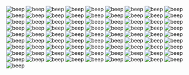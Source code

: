 ![beep](https://gallery.crd.co/assets/images/gallery11/d9839ccd_original.png?v=758f1f62) ![beep](https://gallery.crd.co/assets/images/gallery11/f43d5651_original.gif?v=758f1f62) ![beep](https://gallery.crd.co/assets/images/gallery11/ca0f9872_original.jpg?v=758f1f62) ![beep](https://gallery.crd.co/assets/images/gallery11/405c641c_original.jpg?v=758f1f62) ![beep](https://gallery.crd.co/assets/images/gallery05/e430fd1d_original.gif?v=758f1f62) ![beep](https://gallery.crd.co/assets/images/gallery05/f70a3372_original.jpg?v=758f1f62) ![beep](https://gallery.crd.co/assets/images/gallery11/c30d8289_original.gif?v=758f1f62) ![beep](https://gallery.crd.co/assets/images/gallery11/5486ba66_original.gif?v=758f1f62) ![beep](https://gallery.crd.co/assets/images/gallery11/47306b51_original.png?v=758f1f62) ![beep](https://gallery.crd.co/assets/images/gallery11/9c635650_original.gif?v=758f1f62) ![beep](https://gallery.crd.co/assets/images/gallery11/5ef7d5e6_original.png?v=758f1f62) ![beep](https://gallery.crd.co/assets/images/gallery05/5baaab46_original.gif?v=758f1f62) ![beep](https://64.media.tumblr.com/34f7a49fb610d6c8538720d8298d4642/af8ec39b7203d313-33/s100x200/d0c2bcdf2a6d0895c7867f79fde73c66db892c50.png) ![beep](https://supplies.ju.mp/assets/images/gallery01/f3384d1e.png?v=73b3273e) ![beep](https://64.media.tumblr.com/84bab96d0a036c8df28351fb4ef3ba4e/9ae5a34a86b442c9-b3/s100x200/723200361a01e72a332336603eee41dcdf250a9a.png) ![beep](https://autism.crd.co/assets/images/gallery05/8b60c391.png?v=69d6a439) ![beep](https://autism.crd.co/assets/images/gallery05/eca8cc10.gif?v=69d6a439) ![beep](https://64.media.tumblr.com/93999031b3c76e9c5b978faf6cc3f5b7/b6671499bfdc6d69-07/s100x200/55e54bbfed59043e596a18d002a51822c97fcbde.gifv) ![beep](https://autism.crd.co/assets/images/gallery05/3119e27d.gif?v=69d6a439) ![beep](https://autism.crd.co/assets/images/gallery05/69c38c38.gif?v=69d6a439) ![beep](https://autism.crd.co/assets/images/gallery05/48152b25.gif?v=69d6a439) ![beep](https://autism.crd.co/assets/images/gallery05/364bbefc.png?v=69d6a439) ![beep](https://64.media.tumblr.com/4db97ef413c1d3b83bc878aad9255f16/9ae5a34a86b442c9-94/s100x200/8438cbb88e37af2b2b641adee07fcfed97a010ef.png) ![beep](https://files.catbox.moe/hwgc0i.png) ![beep](https://autism.crd.co/assets/images/gallery05/e55fef71.gif?v=69d6a439) ![beep](https://files.catbox.moe/rwlzdg.jpg) ![beep](https://64.media.tumblr.com/39f7c451acc91814cdf383ac8e0b4294/b6671499bfdc6d69-86/s100x200/73304f6e45d943c22908900f5d190706bd0454b1.gifv) ![beep](https://images-wixmp-ed30a86b8c4ca887773594c2.wixmp.com/f/228182ef-17a7-4dcb-9ad1-9cfb0bd19a3e/delxvt1-3f125167-73e2-4437-98f5-9e5a821293b0.png/v1/fill/w_99,h_57,strp/_stamp__anti_pro_shipper_by_iesbeans_delxvt1-fullview.png?token=eyJ0eXAiOiJKV1QiLCJhbGciOiJIUzI1NiJ9.eyJzdWIiOiJ1cm46YXBwOjdlMGQxODg5ODIyNjQzNzNhNWYwZDQxNWVhMGQyNmUwIiwiaXNzIjoidXJuOmFwcDo3ZTBkMTg4OTgyMjY0MzczYTVmMGQ0MTVlYTBkMjZlMCIsIm9iaiI6W1t7ImhlaWdodCI6Ijw9NTciLCJwYXRoIjoiXC9mXC8yMjgxODJlZi0xN2E3LTRkY2ItOWFkMS05Y2ZiMGJkMTlhM2VcL2RlbHh2dDEtM2YxMjUxNjctNzNlMi00NDM3LTk4ZjUtOWU1YTgyMTI5M2IwLnBuZyIsIndpZHRoIjoiPD05OSJ9XV0sImF1ZCI6WyJ1cm46c2VydmljZTppbWFnZS5vcGVyYXRpb25zIl19.8B8fUbMmC5S9nbP6N5DktCDimuKZZbnICj9PsnPAY5I) ![beep](https://images-wixmp-ed30a86b8c4ca887773594c2.wixmp.com/f/6388279d-c61d-469e-ba84-435ca580f115/da7mms6-c2d22fbf-94bf-4e02-985f-4f7dd3b98a98.png/v1/fill/w_99,h_56,strp/aoba_stamp_by_kazumishio_da7mms6-fullview.png?token=eyJ0eXAiOiJKV1QiLCJhbGciOiJIUzI1NiJ9.eyJzdWIiOiJ1cm46YXBwOjdlMGQxODg5ODIyNjQzNzNhNWYwZDQxNWVhMGQyNmUwIiwiaXNzIjoidXJuOmFwcDo3ZTBkMTg4OTgyMjY0MzczYTVmMGQ0MTVlYTBkMjZlMCIsIm9iaiI6W1t7ImhlaWdodCI6Ijw9NTYiLCJwYXRoIjoiXC9mXC82Mzg4Mjc5ZC1jNjFkLTQ2OWUtYmE4NC00MzVjYTU4MGYxMTVcL2RhN21tczYtYzJkMjJmYmYtOTRiZi00ZTAyLTk4NWYtNGY3ZGQzYjk4YTk4LnBuZyIsIndpZHRoIjoiPD05OSJ9XV0sImF1ZCI6WyJ1cm46c2VydmljZTppbWFnZS5vcGVyYXRpb25zIl19.4eJY3zymcTRhh_4PQJhDTpOTb6WoIZP39Ih_AdF6Qz4) ![beep](https://cdn.discordapp.com/attachments/1068679731962204200/1095731304760356874/HACK.gif) ![beep](https://cdn.discordapp.com/attachments/1068679731962204200/1069649780327845948/dcpaasm-ac5e147b-aad6-4ad3-bca7-e9a636f2aeec.png) ![beep](https://images-wixmp-ed30a86b8c4ca887773594c2.wixmp.com/f/d1bd24fe-9db9-468e-8e1d-240c62e97ff3/d7yw7v4-f06eba98-16fe-41c5-8823-edc835590704.gif?token=eyJ0eXAiOiJKV1QiLCJhbGciOiJIUzI1NiJ9.eyJzdWIiOiJ1cm46YXBwOjdlMGQxODg5ODIyNjQzNzNhNWYwZDQxNWVhMGQyNmUwIiwiaXNzIjoidXJuOmFwcDo3ZTBkMTg4OTgyMjY0MzczYTVmMGQ0MTVlYTBkMjZlMCIsIm9iaiI6W1t7InBhdGgiOiJcL2ZcL2QxYmQyNGZlLTlkYjktNDY4ZS04ZTFkLTI0MGM2MmU5N2ZmM1wvZDd5dzd2NC1mMDZlYmE5OC0xNmZlLTQxYzUtODgyMy1lZGM4MzU1OTA3MDQuZ2lmIn1dXSwiYXVkIjpbInVybjpzZXJ2aWNlOmZpbGUuZG93bmxvYWQiXX0.5xfvL_EN9YsJCCNXyCTSQbTsMa774OKlSLMSTgWzn70) ![beep](https://images-wixmp-ed30a86b8c4ca887773594c2.wixmp.com/f/70887d28-03cd-4f79-9516-22d271317a41/d9x70ha-8a36192e-469c-4bff-81b5-243aa10a2ce1.png/v1/fill/w_99,h_56,strp/glow_by_bunsona_d9x70ha-fullview.png?token=eyJ0eXAiOiJKV1QiLCJhbGciOiJIUzI1NiJ9.eyJzdWIiOiJ1cm46YXBwOjdlMGQxODg5ODIyNjQzNzNhNWYwZDQxNWVhMGQyNmUwIiwiaXNzIjoidXJuOmFwcDo3ZTBkMTg4OTgyMjY0MzczYTVmMGQ0MTVlYTBkMjZlMCIsIm9iaiI6W1t7ImhlaWdodCI6Ijw9NTYiLCJwYXRoIjoiXC9mXC83MDg4N2QyOC0wM2NkLTRmNzktOTUxNi0yMmQyNzEzMTdhNDFcL2Q5eDcwaGEtOGEzNjE5MmUtNDY5Yy00YmZmLTgxYjUtMjQzYWExMGEyY2UxLnBuZyIsIndpZHRoIjoiPD05OSJ9XV0sImF1ZCI6WyJ1cm46c2VydmljZTppbWFnZS5vcGVyYXRpb25zIl19.zxB__Dl8tXWqUa9XdSk75LrfAXJHMM7Iyr_c01uLKoI) ![beep](https://images-wixmp-ed30a86b8c4ca887773594c2.wixmp.com/f/792db65f-e92e-4a87-b824-cc83dada2bb3/d6tkwe6-c7d86b6b-c59b-4885-ada1-69bfe63b4d3d.gif?token=eyJ0eXAiOiJKV1QiLCJhbGciOiJIUzI1NiJ9.eyJzdWIiOiJ1cm46YXBwOjdlMGQxODg5ODIyNjQzNzNhNWYwZDQxNWVhMGQyNmUwIiwiaXNzIjoidXJuOmFwcDo3ZTBkMTg4OTgyMjY0MzczYTVmMGQ0MTVlYTBkMjZlMCIsIm9iaiI6W1t7InBhdGgiOiJcL2ZcLzc5MmRiNjVmLWU5MmUtNGE4Ny1iODI0LWNjODNkYWRhMmJiM1wvZDZ0a3dlNi1jN2Q4NmI2Yi1jNTliLTQ4ODUtYWRhMS02OWJmZTYzYjRkM2QuZ2lmIn1dXSwiYXVkIjpbInVybjpzZXJ2aWNlOmZpbGUuZG93bmxvYWQiXX0.9S02HIqvisr3Uuk_Ve3K0-UzDSDe5qMzJLganfkB7jk) ![beep](https://wilardo.crd.co/assets/images/gallery16/a292ba52.png?v=07a8a49e) ![beep](https://images-wixmp-ed30a86b8c4ca887773594c2.wixmp.com/f/d1bd24fe-9db9-468e-8e1d-240c62e97ff3/d6xo4bs-f51a5ebd-b3dc-41ef-8ade-b0fea941504e.png?token=eyJ0eXAiOiJKV1QiLCJhbGciOiJIUzI1NiJ9.eyJzdWIiOiJ1cm46YXBwOjdlMGQxODg5ODIyNjQzNzNhNWYwZDQxNWVhMGQyNmUwIiwiaXNzIjoidXJuOmFwcDo3ZTBkMTg4OTgyMjY0MzczYTVmMGQ0MTVlYTBkMjZlMCIsIm9iaiI6W1t7InBhdGgiOiJcL2ZcL2QxYmQyNGZlLTlkYjktNDY4ZS04ZTFkLTI0MGM2MmU5N2ZmM1wvZDZ4bzRicy1mNTFhNWViZC1iM2RjLTQxZWYtOGFkZS1iMGZlYTk0MTUwNGUucG5nIn1dXSwiYXVkIjpbInVybjpzZXJ2aWNlOmZpbGUuZG93bmxvYWQiXX0.2AmOHneU2Zdrd0-2f_R2neZn-Qs4OAj_ojX_rpHFck0) ![beep](https://images-wixmp-ed30a86b8c4ca887773594c2.wixmp.com/f/40069ce7-4ffd-47c6-b02b-a5fdaccb442e/d6m6s7s-1d5aa028-9f94-4dd2-8044-d7c7e34053a0.png/v1/fill/w_100,h_55,strp/ghost_type_support_stamp_by_natsu714_d6m6s7s-fullview.png?token=eyJ0eXAiOiJKV1QiLCJhbGciOiJIUzI1NiJ9.eyJzdWIiOiJ1cm46YXBwOjdlMGQxODg5ODIyNjQzNzNhNWYwZDQxNWVhMGQyNmUwIiwiaXNzIjoidXJuOmFwcDo3ZTBkMTg4OTgyMjY0MzczYTVmMGQ0MTVlYTBkMjZlMCIsIm9iaiI6W1t7ImhlaWdodCI6Ijw9NTUiLCJwYXRoIjoiXC9mXC80MDA2OWNlNy00ZmZkLTQ3YzYtYjAyYi1hNWZkYWNjYjQ0MmVcL2Q2bTZzN3MtMWQ1YWEwMjgtOWY5NC00ZGQyLTgwNDQtZDdjN2UzNDA1M2EwLnBuZyIsIndpZHRoIjoiPD0xMDAifV1dLCJhdWQiOlsidXJuOnNlcnZpY2U6aW1hZ2Uub3BlcmF0aW9ucyJdfQ.DOoz3IrdRPKINqDRuxAamj-588S2z0jRmNo05E9EoUw) ![beep](https://autism.crd.co/assets/images/gallery05/12d0e126.png?v=2f8e4aeb) ![beep](https://external-media.spacehey.net/media/siwjvlFXjQ2ZVdqqSCnFGLHiDG58nVZpCzX6Ou1GqZ5k=/https://64.media.tumblr.com/38c9a299748edbb79429eae83e4519ac/tumblr_inline_qiqp8jZ0Sc1vefsve_500.jpg) ![beep](https://wilardo.crd.co/assets/images/gallery08/23e55829.png?v=d19c95ca) ![beep](https://wilardo.crd.co/assets/images/gallery08/f682c062.gif?v=d19c95ca) ![beep](https://64.media.tumblr.com/120b812cbd7120b9a3099257b5e80324/7f879fb7a6e85ba3-e3/s100x200/d44eba377737dbf1eaeefd89c61a57cbc57ce009.gifv) ![beep](https://y2k.neocities.org/stamps2/glow_in_the_dark_by_glittersludge-day6eyf.png) ![beep](https://images-wixmp-ed30a86b8c4ca887773594c2.wixmp.com/f/3f74a715-0ad4-4bf6-96a5-5ef498ee88a1/ddpsjgr-3dcc916d-68b9-431b-8c3d-d6ca2a8ff044.png?token=eyJ0eXAiOiJKV1QiLCJhbGciOiJIUzI1NiJ9.eyJzdWIiOiJ1cm46YXBwOjdlMGQxODg5ODIyNjQzNzNhNWYwZDQxNWVhMGQyNmUwIiwiaXNzIjoidXJuOmFwcDo3ZTBkMTg4OTgyMjY0MzczYTVmMGQ0MTVlYTBkMjZlMCIsIm9iaiI6W1t7InBhdGgiOiJcL2ZcLzNmNzRhNzE1LTBhZDQtNGJmNi05NmE1LTVlZjQ5OGVlODhhMVwvZGRwc2pnci0zZGNjOTE2ZC02OGI5LTQzMWItOGMzZC1kNmNhMmE4ZmYwNDQucG5nIn1dXSwiYXVkIjpbInVybjpzZXJ2aWNlOmZpbGUuZG93bmxvYWQiXX0.pp1XUTifctH3ToK0QqYeOiNahDjIr9VkLseg5G8By5c) ![beep](https://images-wixmp-ed30a86b8c4ca887773594c2.wixmp.com/f/ceb315e0-165b-47ba-81e8-dcccebca1324/d6pdd5p-b4a9a074-786c-4bef-a3e3-166af33749b2.gif?token=eyJ0eXAiOiJKV1QiLCJhbGciOiJIUzI1NiJ9.eyJzdWIiOiJ1cm46YXBwOjdlMGQxODg5ODIyNjQzNzNhNWYwZDQxNWVhMGQyNmUwIiwiaXNzIjoidXJuOmFwcDo3ZTBkMTg4OTgyMjY0MzczYTVmMGQ0MTVlYTBkMjZlMCIsIm9iaiI6W1t7InBhdGgiOiJcL2ZcL2NlYjMxNWUwLTE2NWItNDdiYS04MWU4LWRjY2NlYmNhMTMyNFwvZDZwZGQ1cC1iNGE5YTA3NC03ODZjLTRiZWYtYTNlMy0xNjZhZjMzNzQ5YjIuZ2lmIn1dXSwiYXVkIjpbInVybjpzZXJ2aWNlOmZpbGUuZG93bmxvYWQiXX0.fVAHz_OuRMQ8ahsLUtMZt4LZOFECnNMLGw_-DFIGmig) ![beep](https://wilardo.crd.co/assets/images/gallery13/32659efd.gif?v=d19c95ca) ![beep](https://wilardo.crd.co/assets/images/gallery08/5c4f1469.png?v=d19c95ca) ![beep](https://images-wixmp-ed30a86b8c4ca887773594c2.wixmp.com/f/57e3a0c2-a24e-4919-844e-36eeb4706388/d7lb626-a58a0a47-80fe-4a56-ac19-6415b2ec7d24.png/v1/fill/w_99,h_55,strp/noiz___stamp_by_stampsfa_d7lb626-fullview.png?token=eyJ0eXAiOiJKV1QiLCJhbGciOiJIUzI1NiJ9.eyJzdWIiOiJ1cm46YXBwOjdlMGQxODg5ODIyNjQzNzNhNWYwZDQxNWVhMGQyNmUwIiwiaXNzIjoidXJuOmFwcDo3ZTBkMTg4OTgyMjY0MzczYTVmMGQ0MTVlYTBkMjZlMCIsIm9iaiI6W1t7ImhlaWdodCI6Ijw9NTUiLCJwYXRoIjoiXC9mXC81N2UzYTBjMi1hMjRlLTQ5MTktODQ0ZS0zNmVlYjQ3MDYzODhcL2Q3bGI2MjYtYTU4YTBhNDctODBmZS00YTU2LWFjMTktNjQxNWIyZWM3ZDI0LnBuZyIsIndpZHRoIjoiPD05OSJ9XV0sImF1ZCI6WyJ1cm46c2VydmljZTppbWFnZS5vcGVyYXRpb25zIl19.JUubevlqAzcc7n7pBHrem9iEFUeokYhGLOD7GOpWzlk) ![beep](https://64.media.tumblr.com/bf2ec991a14f0537e07b1b28ab6495bd/fa404f8c86b4809a-1a/s100x200/c79f4d12f96eeb372f5292227b5cff90b5fea0d0.png) ![beep](https://64.media.tumblr.com/8ef6d8e6c69c6965ac635fe9293d7d64/3233b539846a2503-6a/s100x200/642d82526e61f7089af0f3f2a271cf850721136d.gifv) ![beep](https://64.media.tumblr.com/0dbe405452f160749f352762aa9e209c/tumblr_pwtcqjqM091xbgu08o1_100.gifv) ![beep](https://64.media.tumblr.com/8ab9b0749ebc1d4d039a930c84606095/52882d289d8126c0-52/s100x200/f31d412300ae9900b9aabd8a0b160d06112c14b0.png) ![beep](https://64.media.tumblr.com/3f19b773865d851f0b3e29e7555f151d/tumblr_pwee74FvXr1xbgu08o3_100.png) ![beep](https://64.media.tumblr.com/df79bd337e37e850308977136b200d05/d511c7faddc57de9-db/s100x200/adeb122d32bb0ae5aca176200671c8b2ddf024be.png) ![beep](https://64.media.tumblr.com/a78aa50f1c404f63d79d5e2fcdaa9c83/tumblr_pxp41ziwYp1xbgu08o1_100.png) ![beep](https://64.media.tumblr.com/82a21e1541572f6d748260f7fddba789/3233b539846a2503-1b/s100x200/adce775a87cbb7fa2aa91b7a38721b1985746c29.png) ![beep](https://64.media.tumblr.com/dc8d469a7e821fe906967b7ebac93ea7/00ed230b421dfcff-af/s100x200/93c98759c2c6333a4ba9c8c3ce0878da9e411b71.jpg) ![beep](https://64.media.tumblr.com/bd2abaff9a5e82a1aedf414bcc1b95b0/3d358f858b78a3b0-0e/s100x200/552b443128da2b3d04900508285fc24461d556b5.png) ![beep](https://64.media.tumblr.com/b54baf4ebe840f6d077680bcf7faee4e/tumblr_pyq4xh3CoV1xbgu08o1_100.png) ![beep](https://64.media.tumblr.com/a215642e65888f56293f5906b29c3422/b7cb0955c7c5d314-1a/s100x200/cdaab371f6e3d25d849d123f2a17d4fb953494e1.png) ![beep](https://64.media.tumblr.com/397e88b0cd0f8c06fbf68c96382dd7ac/tumblr_pyq4xh3CoV1xbgu08o3_100.png) ![beep](https://64.media.tumblr.com/d111ea1ad995ef83897cd65353f6abbd/0b8f9c5eb57a88cf-69/s250x400/90ed78fd3cf10b2ebbf546789018c3bb652c6d2a.gifv) ![beep](https://64.media.tumblr.com/b482fae14818869f6e6ff45efd4500ee/tumblr_py5z7yEIk41xbgu08o2_100.gifv) ![beep](https://64.media.tumblr.com/1445f26d1d52ab0852512ddff1b9cd6b/9ba82293bddb7958-58/s100x200/535b96118c4761df31dbcc44f2c42626af601fe3.png) ![beep](https://64.media.tumblr.com/1fd2f819adeb4c7b068b7eb75225689e/tumblr_py5y58Ish61xbgu08o2_100.gifv) ![beep](https://64.media.tumblr.com/c35420acfff4de92293f84cf08c2dbbc/tumblr_pxp41ziwYp1xbgu08o3_100.gifv) ![beep](https://64.media.tumblr.com/1cdc9be81a6383aeb26df50d9dab6cbe/tumblr_pwtcqjqM091xbgu08o2_100.gifv) ![beep](https://64.media.tumblr.com/7f8f4ba869711c3adb55f45c1d71e105/00ed230b421dfcff-ae/s100x200/f5ad05c937c4d43161ea998840f18792b294d38b.jpg) ![beep](https://64.media.tumblr.com/08b32eda1ab9ba5bb79510059f6021c5/tumblr_pwt7vl2ECX1xbgu08o2_100.png) ![beep](https://64.media.tumblr.com/4bf5f7653d3f3a2f8fb4f5fa3275ddb1/tumblr_pwee74FvXr1xbgu08o4_100.png) ![beep](https://64.media.tumblr.com/cf5936a19155f05ed861c0ce3fcbfa9c/bde6735cbb991692-db/s100x200/2f5adbe57c0a08077df844988a77c9800d5f2171.gifv) ![beep](https://64.media.tumblr.com/35ba254c30591b8e58ae0eaf794e1c6a/tumblr_pwe1stLiZt1xbgu08o3_100.jpg) ![beep](https://64.media.tumblr.com/cb0c5c09f6c5975fc48be9cf516b9f29/fa404f8c86b4809a-65/s100x200/c05e967a6fc2c07326c3b5f79d3514f9409935c9.png) ![beep](https://64.media.tumblr.com/ebdb828fec5418fb02b7907f4b21a479/3233b539846a2503-a3/s100x200/8d58180fa59f85426004ddeec8b55d6720044bed.gifv) ![beep](https://64.media.tumblr.com/358e207de8a74990d56cf6a39382ec4b/tumblr_pxp41ziwYp1xbgu08o6_100.png) ![beep](https://64.media.tumblr.com/4b106da276728892a4c190f106f8816f/tumblr_pxmw6zTTTc1xbgu08o3_100.png) ![beep](https://64.media.tumblr.com/dbc30f11f0d87150d015e31c3910b02f/tumblr_pwdyozj4qK1xbgu08o7_100.png) ![beep](https://64.media.tumblr.com/1edec0fd3479badd5fc55b57c62b7f83/28bf50de61a30126-eb/s100x200/ec6aad8ab73ee413cf692b8a9a3891f39ed7d779.png) ![beep](https://64.media.tumblr.com/b1844c66e79b3637244a425f1feec436/tumblr_pw9jl8vveA1xbgu08o3_100.png) ![beep](https://64.media.tumblr.com/7748d170503b9fe480c46ffbda6c96c7/a7e2c73ddfcb6d77-45/s100x200/c1907fde77b345c57e90afac4f34b503c1e4e5b9.png) ![beep](https://64.media.tumblr.com/e79a57dad74632730bbf0fff85bbebb9/a4c2806b0e551a8e-0d/s100x200/eaa11f69866378c64d41eb3f4d88e9637570e30b.png) ![beep](https://64.media.tumblr.com/a5f8bcbdbae9a77b651a0466b8c96afb/tumblr_pwdyozj4qK1xbgu08o9_100.gifv)
